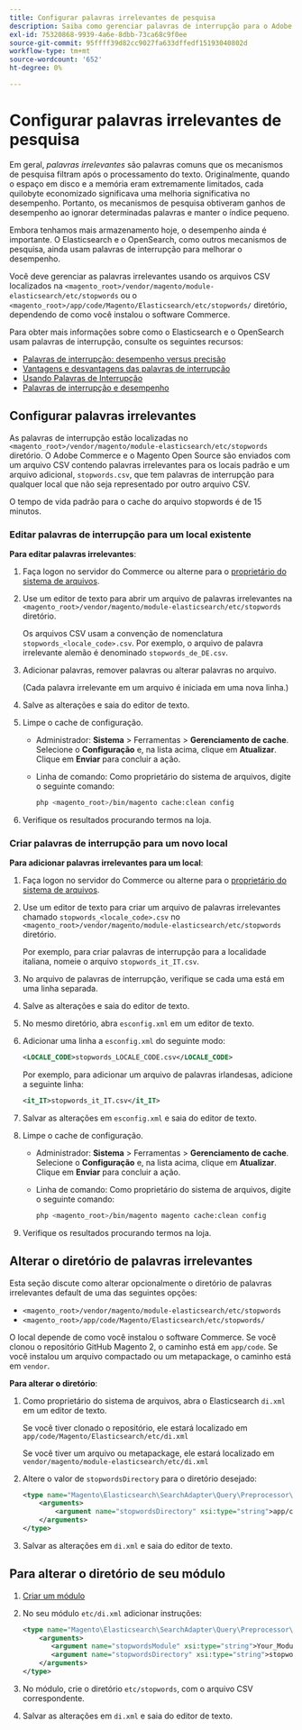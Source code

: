 ```yaml
---
title: Configurar palavras irrelevantes de pesquisa
description: Saiba como gerenciar palavras de interrupção para o Adobe Commerce usando arquivos CSV.
exl-id: 75320868-9939-4a6e-8dbb-73ca68c9f0ee
source-git-commit: 95ffff39d82cc9027fa633dffedf15193040802d
workflow-type: tm+mt
source-wordcount: '652'
ht-degree: 0%

---
```


# Configurar palavras irrelevantes de pesquisa

Em geral, _palavras irrelevantes_ são palavras comuns que os mecanismos de pesquisa filtram após o processamento do texto. Originalmente, quando o espaço em disco e a memória eram extremamente limitados, cada quilobyte economizado significava uma melhoria significativa no desempenho. Portanto, os mecanismos de pesquisa obtiveram ganhos de desempenho ao ignorar determinadas palavras e manter o índice pequeno.

Embora tenhamos mais armazenamento hoje, o desempenho ainda é importante. O Elasticsearch e o OpenSearch, como outros mecanismos de pesquisa, ainda usam palavras de interrupção para melhorar o desempenho.

Você deve gerenciar as palavras irrelevantes usando os arquivos CSV localizados na `<magento_root>/vendor/magento/module-elasticsearch/etc/stopwords` ou o `<magento_root>/app/code/Magento/Elasticsearch/etc/stopwords/` diretório, dependendo de como você instalou o software Commerce.

Para obter mais informações sobre como o Elasticsearch e o OpenSearch usam palavras de interrupção, consulte os seguintes recursos:

- [Palavras de interrupção: desempenho versus precisão](https://www.elastic.co/guide/en/elasticsearch/guide/current/stopwords.html)
- [Vantagens e desvantagens das palavras de interrupção](https://www.elastic.co/guide/en/elasticsearch/guide/current/pros-cons-stopwords.html)
- [Usando Palavras de Interrupção](https://www.elastic.co/guide/en/elasticsearch/guide/current/using-stopwords.html)
- [Palavras de interrupção e desempenho](https://www.elastic.co/guide/en/elasticsearch/guide/current/stopwords-performance.html)

## Configurar palavras irrelevantes

As palavras de interrupção estão localizadas no `<magento_root>/vendor/magento/module-elasticsearch/etc/stopwords` diretório. O Adobe Commerce e o Magento Open Source são enviados com um arquivo CSV contendo palavras irrelevantes para os locais padrão e um arquivo adicional, `stopwords.csv`, que tem palavras de interrupção para qualquer local que não seja representado por outro arquivo CSV.

O tempo de vida padrão para o cache do arquivo stopwords é de 15 minutos.

### Editar palavras de interrupção para um local existente

**Para editar palavras irrelevantes**:

1. Faça logon no servidor do Commerce ou alterne para o [proprietário do sistema de arquivos](../../installation/prerequisites/file-system/overview.md).
1. Use um editor de texto para abrir um arquivo de palavras irrelevantes na `<magento_root>/vendor/magento/module-elasticsearch/etc/stopwords` diretório.

   Os arquivos CSV usam a convenção de nomenclatura `stopwords_<locale_code>.csv`. Por exemplo, o arquivo de palavra irrelevante alemão é denominado `stopwords_de_DE.csv`.

1. Adicionar palavras, remover palavras ou alterar palavras no arquivo.

   (Cada palavra irrelevante em um arquivo é iniciada em uma nova linha.)

1. Salve as alterações e saia do editor de texto.
1. Limpe o cache de configuração.

   - Administrador: **Sistema** > Ferramentas > **Gerenciamento de cache**. Selecione o **Configuração** e, na lista acima, clique em **Atualizar**. Clique em **Enviar** para concluir a ação.

   - Linha de comando: Como proprietário do sistema de arquivos, digite o seguinte comando:

      ```bash
      php <magento_root>/bin/magento cache:clean config
      ```

1. Verifique os resultados procurando termos na loja.

### Criar palavras de interrupção para um novo local

**Para adicionar palavras irrelevantes para um local**:

1. Faça logon no servidor do Commerce ou alterne para o [proprietário do sistema de arquivos](../../installation/prerequisites/file-system/overview.md).

1. Use um editor de texto para criar um arquivo de palavras irrelevantes chamado `stopwords_<locale_code>.csv` no `<magento_root>/vendor/magento/module-elasticsearch/etc/stopwords` diretório.

   Por exemplo, para criar palavras de interrupção para a localidade italiana, nomeie o arquivo `stopwords_it_IT.csv`.

1. No arquivo de palavras de interrupção, verifique se cada uma está em uma linha separada.
1. Salve as alterações e saia do editor de texto.
1. No mesmo diretório, abra `esconfig.xml` em um editor de texto.
1. Adicionar uma linha a `esconfig.xml` do seguinte modo:

   ```xml
   <LOCALE_CODE>stopwords_LOCALE_CODE.csv</LOCALE_CODE>
   ```

   Por exemplo, para adicionar um arquivo de palavras irlandesas, adicione a seguinte linha:

   ```xml
   <it_IT>stopwords_it_IT.csv</it_IT>
   ```

1. Salvar as alterações em `esconfig.xml` e saia do editor de texto.
1. Limpe o cache de configuração.

   - Administrador: **Sistema** > Ferramentas > **Gerenciamento de cache**. Selecione o **Configuração** e, na lista acima, clique em **Atualizar**. Clique em **Enviar** para concluir a ação.

   - Linha de comando: Como proprietário do sistema de arquivos, digite o seguinte comando:

      ```bash
      php <magento_root>/bin/magento magento cache:clean config
      ```

1. Verifique os resultados procurando termos na loja.

## Alterar o diretório de palavras irrelevantes

Esta seção discute como alterar opcionalmente o diretório de palavras irrelevantes default de uma das seguintes opções:

- `<magento_root>/vendor/magento/module-elasticsearch/etc/stopwords`
- `<magento_root>/app/code/Magento/Elasticsearch/etc/stopwords/`

O local depende de como você instalou o software Commerce. Se você clonou o repositório GitHub Magento 2, o caminho está em `app/code`. Se você instalou um arquivo compactado ou um metapackage, o caminho está em `vendor`.

**Para alterar o diretório**:

1. Como proprietário do sistema de arquivos, abra o Elasticsearch `di.xml` em um editor de texto.

   Se você tiver clonado o repositório, ele estará localizado em `app/code/Magento/Elasticsearch/etc/di.xml`

   Se você tiver um arquivo ou metapackage, ele estará localizado em `vendor/magento/module-elasticsearch/etc/di.xml`

1. Altere o valor de `stopwordsDirectory` para o diretório desejado:

   ```xml
   <type name="Magento\Elasticsearch\SearchAdapter\Query\Preprocessor\Stopwords">
       <arguments>
           <argument name="stopwordsDirectory" xsi:type="string">app/code/Magento/Elasticsearch/etc/stopwords</argument>
       </arguments>
   </type>
   ```

1. Salvar as alterações em `di.xml` e saia do editor de texto.

## Para alterar o diretório de seu módulo

1. [Criar um módulo](https://developer.adobe.com/commerce/php/development/build/component-file-structure/)
1. No seu módulo `etc/di.xml` adicionar instruções:

   ```xml
   <type name="Magento\Elasticsearch\SearchAdapter\Query\Preprocessor\Stopwords">
       <arguments>
          <argument name="stopwordsModule" xsi:type="string">Your_Module</argument>
          <argument name="stopwordsDirectory" xsi:type="string">stopwords</argument>
       </arguments>
   </type>
   ```

1. No módulo, crie o diretório `etc/stopwords`, com o arquivo CSV correspondente.

1. Salvar as alterações em `di.xml` e saia do editor de texto.
